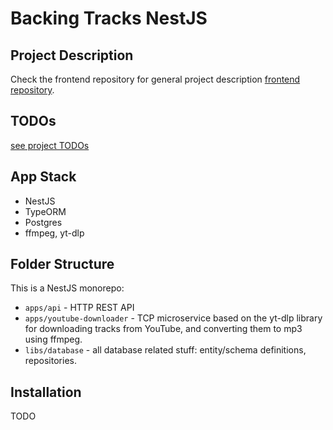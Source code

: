 # Backing Tracks NestJS

## Project Description

Check the frontend repository for general project description [frontend repository](https://github.com/katzarov/backing-tracks-react?tab=readme-ov-file#project-description).

## TODOs

[see project TODOs](TODO.md)

## App Stack

- NestJS
- TypeORM
- Postgres
- ffmpeg, yt-dlp

## Folder Structure

This is a NestJS monorepo:

- `apps/api` - HTTP REST API
- `apps/youtube-downloader` - TCP microservice based on the yt-dlp library for downloading tracks from YouTube, and converting them to mp3 using ffmpeg.
- `libs/database` - all database related stuff: entity/schema definitions, repositories.

## Installation

TODO
